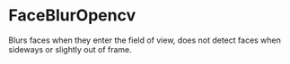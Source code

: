 # FaceBlurOpencv
Blurs faces when they enter the field of view, does not detect faces when sideways or slightly out of frame.
